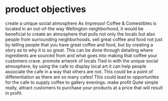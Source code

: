 # product objectives
create a unique social atmosphere
  As Impresso! Coffee & Comestibles is located in an out-of-the way Wellington neighborhood, it would be beneficial to create an atmosphere that pulls not only the locals but also people from surrounding neighborhoods.
sell great coffee and food
  not just by telling people that you have great coffee and food, but by creating a story as to why it is so great. This can be done through detailing where ingredients are sourced from and what goes into making that coffee your customers crave.
promote artwork of locals
  Tied in with the unique social atmosphere, by using the cafe to display local art it can help people associate the cafe in a way that others are not. This could be a point of differentiation as there are so many cafes! This could lead to opportunites for the cafe to supply coffee to gallery evenings.
make profit
  Quite simple really, attract customers to purchase your products at a price that will result in profit.
